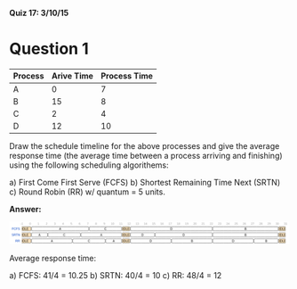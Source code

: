 **Quiz 17: 3/10/15**


# Question 1
| Process | Arive Time | Process Time |
|---------|------------|--------------|
| A       | 0          | 7            |
| B       | 15         | 8            |
| C       | 2          | 4            |
| D       | 12         | 10           |

Draw the schedule timeline for the above processes and give the average response time (the average time between a process arriving and finishing) using the following scheduling algorithems:

a) First Come First Serve (FCFS)
b) Shortest Remaining Time Next (SRTN)
c) Round Robin (RR) w/ quantum = 5 units.

**Answer:**

![Timelines](answer.png)

Average response time: 

a) FCFS: 41/4 = 10.25
b) SRTN: 40/4 = 10
c) RR: 48/4 = 12


